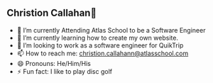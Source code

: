 ## Christion Callahan👋
- 🔭 I’m currently Attending Atlas School to be a Software Engineer
- 🌱 I’m currently learning how to create my own website.
- 👯 I’m looking to work as a software engineer for QuikTrip
- 📫 How to reach me: christion.callahann@atlasschool.com
- 😄 Pronouns: He/Him/His
- ⚡ Fun fact: I like to play disc golf
